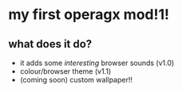 # my first operagx mod!1!
## what does it do?
- it adds some *interesting* browser sounds (v1.0)
- colour/browser theme (v1.1)
- (coming soon) custom wallpaper!!
